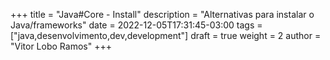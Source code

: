 +++
title = "Java#Core - Install"
description = "Alternativas para instalar o Java/frameworks"
date = 2022-12-05T17:31:45-03:00
tags = ["java,desenvolvimento,dev,development"]
draft = true
weight = 2
author = "Vitor Lobo Ramos"
+++
